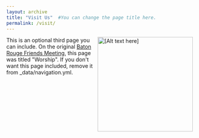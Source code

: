 ```yaml
---
layout: archive
title: "Visit Us"  #You can change the page title here.
permalink: /visit/
---
```


<div style="float: right; margin: 0 1em 1em 0;">
  <img src="{{'assets/images/pic_visit.jpg' | relative_url}}" alt="[Alt text here]" style="width: 250px; height: auto;">
</div>

This is an optional third page you can include.  On the original [Baton Rouge Friends Meeting](https://batonrougequakers.org), this page was titled "Worship". If you don't want this page included, remove it from _data/navigation.yml.

